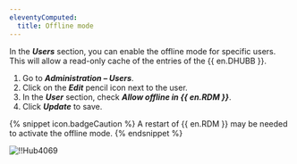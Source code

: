 ```yaml
---
eleventyComputed:
  title: Offline mode
---
```

In the ***Users*** section, you can enable the offline mode for specific users. This will allow a read-only cache of the entries of the {{ en.DHUBB }}.

1. Go to ***Administration – Users***.
1. Click on the ***Edit*** pencil icon next to the user.
1. In the ***User*** section, check ***Allow offline in {{ en.RDM }}***.
1. Click ***Update*** to save.

{% snippet icon.badgeCaution %}
A restart of {{ en.RDM }} may be needed to activate the offline mode.
{% endsnippet %}

![!!Hub4069](https://cdnweb.devolutions.net/docs/en/hub/Hub4069.png)
